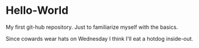 # Hello-World
My first git-hub repository. Just to familiarize myself with the basics.

Since cowards wear hats on Wednesday I think I'll eat a hotdog inside-out.
